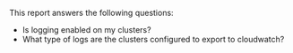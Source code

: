 This report answers the following questions:

- Is logging enabled on my clusters?
- What type of logs are the clusters configured to export to cloudwatch?
